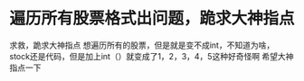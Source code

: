 # 遍历所有股票格式出问题，跪求大神指点

求救，跪求大神指点
想遍历所有的股票，但是就是变不成int，不知道为啥，stock还是代码，但是加上int（）就变成了1，2，3，4，5这种好奇怪啊
希望大神指点一下